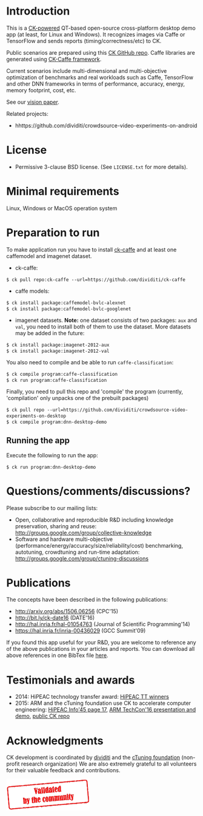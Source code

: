 
Introduction
============

This is a [CK-powered](http://github.com/ctuning/ck) QT-based open-source cross-platform desktop demo app (at least, for Linux and Windows). It recognizes images via Caffe or TensorFlow and sends reports (timing/correctness/etc) to CK.

Public scenarios are prepared using this [CK GitHub repo](https://github.com/ctuning/ck-crowd-scenarios).
Caffe libraries are generated using [CK-Caffe framework](https://github.com/dividiti/ck-caffe).

Current scenarios include multi-dimensional and multi-objective
optimization of benchmarks and real workloads such as 
Caffe, TensorFlow and other DNN frameworks in terms
of performance, accuracy, energy, memory footprint, cost, etc.

See our [vision paper](http://dx.doi.org/10.1145/2909437.2909449).

Related projects:
* hhttps://github.com/dividiti/crowdsource-video-experiments-on-android

License
=======
* Permissive 3-clause BSD license. (See `LICENSE.txt` for more details).

Minimal requirements
====================
Linux, Windows or MacOS operation system

Preparation to run
====================
To make application run you have to install [ck-caffe](https://github.com/dividiti/ck-caffe) and at least one caffemodel and imagenet dataset.

* ck-caffe:
```
$ ck pull repo:ck-caffe --url=https://github.com/dividiti/ck-caffe
```
* caffe models:
```
$ ck install package:caffemodel-bvlc-alexnet
$ ck install package:caffemodel-bvlc-googlenet
```
* imagenet datasets. **Note:** one dataset consists of two packages: `aux` and `val`, you need to install both of them to use the dataset. More datasets may be added in the future:
```
$ ck install package:imagenet-2012-aux
$ ck install package:imagenet-2012-val
```
You also need to compile and be able to run `caffe-classification`:
```
$ ck compile program:caffe-classification
$ ck run program:caffe-classification
```
Finally, you need to pull this repo and 'compile' the program (currently, 'compilation' only unpacks one of the prebuilt packages)
```
$ ck pull repo --url=https://github.com/dividiti/crowdsource-video-experiments-on-desktop
$ ck compile program:dnn-desktop-demo
```

## Running the app

Execute the following to run the app:
```
$ ck run program:dnn-desktop-demo
```

Questions/comments/discussions?
===============================
Please subscribe to our mailing lists:
* Open, collaborative and reproducible R&D including knowledge preservation, sharing and reuse:
  http://groups.google.com/group/collective-knowledge
* Software and hardware multi-objective (performance/energy/accuracy/size/reliability/cost)
  benchmarking, autotuning, crowdtuning and run-time adaptation: http://groups.google.com/group/ctuning-discussions

Publications
============
The concepts have been described in the following publications:

* http://arxiv.org/abs/1506.06256 (CPC'15)
* http://bit.ly/ck-date16 (DATE'16)
* http://hal.inria.fr/hal-01054763 (Journal of Scientific Programming'14)
* https://hal.inria.fr/inria-00436029 (GCC Summit'09)

If you found this app useful for your R&D, you are welcome
to reference any of the above publications in your articles
and reports. You can download all above references in one 
BibTex file [here](https://raw.githubusercontent.com/ctuning/ck-guide-images/master/collective-knowledge-refs.bib).

Testimonials and awards
=======================
* 2014: HiPEAC technology transfer award: [HiPEAC TT winners](https://www.hipeac.net/research/technology-transfer-awards/2014)
* 2015: ARM and the cTuning foundation use CK to accelerate computer engineering: [HiPEAC Info'45 page 17](https://www.hipeac.net/assets/public/publications/newsletter/hipeacinfo45.pdf), [ARM TechCon'16 presentation and demo](http://schedule.armtechcon.com/session/know-your-workloads-design-more-efficient-systems), [public CK repo](https://github.com/ctuning/ck-wa)

Acknowledgments
===============

CK development is coordinated by [dividiti](http://dividiti.com)
and the [cTuning foundation](http://cTuning.org) (non-profit research organization)
We are also extremely grateful to all
volunteers for their valuable feedback and contributions.

![logo](https://github.com/ctuning/ck-guide-images/blob/master/logo-validated-by-the-community-simple.png)
